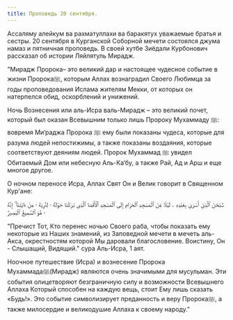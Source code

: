 ```yaml
---
title: Проповедь 20 сентября.
---
```


Ассаляму алейкум ва рахматуллахи ва баракятух уважаемые братья и сестры.
20 сентября в Курганской Соборной мечети состоялся джума намаз и пятничная проповедь.
В своей хутбе Зиёдали Курбонович рассказал об истории Ляйлятуль Мирадж.

"Мирадж Пророка– это великий дар и настоящее чудесное событие в жизни Пророкаﷺ, которым Аллах вознаградил Своего Любимца за годы проповедования 
Ислама жителям Мекки, от которых он натерпелся обид, оскорблений и унижений.

Ночь Вознесения или аль-Исра валь-Мирадж – это великий почет, который был оказан Всевышним только лишь Пророку Мухаммаду ﷺ: вовремя Ми‘раджа 
Пророка ﷺ ему были показаны чудеса, которые для разума людей непостижимы, а также показаны воздаяния, которые соответствуют деяниям людей. 
Пророк Мухаммад ﷺ увидел Обитаемый Дом или небесную Аль-Ка‘бу, а также Рай, Ад и Арш и еще многое другое.

О ночном переносе Исра, Аллах Свят Он и Велик говорит в Священном Кур'ане:

سُبْحَٰنَ ٱلَّذِىٓ أَسْرَىٰ بِعَبْدِهِ ۦ لَيْلًا مِّنَ ٱلْمَسْجِدِ ٱلْحَرَامِ إِلَى ٱلْمَسْجِدِ ٱلْأَقْصَا ٱلَّذِى بَٰرَكْنَا حَوْلَهُ ۥ لِنُرِيَهُ ۥ مِنْ ءَايَٰتِنَآ ۚ إِنَّهُ ۥ هُوَ ٱلسَّمِيعُ ٱلْبَصِيرُ

"Пречист Тот, Кто перенес ночью Своего раба, чтобы показать ему некоторые из Наших знамений, из Заповедной мечети в мечеть аль-Акса, 
окрестностям которой Мы даровали благословение. Воистину, Он - Слышащий, Видящий." сура Аль-Исра, 1 аят.

Ноочное путешествие (Исра) и вознесение Пророка Мухаммадаﷺ(Мирадж) являются очень значимыми для мусульман. Эти события олицетворяют 
безграничную силу и возможности Всевышнего Аллаха Который способен на каждую вещь, стоит Ему лишь сказать «Будь!». Это событие символизирует 
преданность и веру Пророкаﷺ, а также милосердие и великодушие Аллаха к своему народу."
